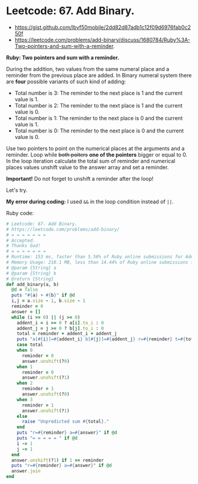 # Leetcode: 67. Add Binary.

- https://gist.github.com/lbvf50mobile/2dd82d87adb1c12f09d6976fab0c250f
- https://leetcode.com/problems/add-binary/discuss/1680784/Ruby%3A-Two-pointers-and-sum-with-a-reminder.
 
**Ruby: Two pointers and sum with a reminder.**

During the addition, two values from the same numeral place and a reminder from the previous place are added.
In Binary numeral system there are **four** possible variants of such kind of adding:
- Total number is 3:  The reminder to the next place is 1 and the current value is 1.
- Total number is 2:  The reminder to the next place is 1 and the current value is 0.
- Total number is 1:  The reminder to the next place is 0 and the current value is 1.
- Total number is 0:  The reminder to the next place is 0 and the current value is 0.

Use two pointers to point on the numerical places at the arguments and a reminder. Loop while ~~both poiters~~ **one of the pointers** bigger or equal to 0. In the loop iteration calculate the total sum of reminder and numerical places values unshift value to the answer array and set a reminder.

**Important!** Do not forget to unshift a reminder after the loop!

Let's try.


**My error during coding:** I used `&&` in the loop condition instead of `||`.

Ruby code:
```Ruby
# Leetcode: 67. Add Binary.
# https://leetcode.com/problems/add-binary/
# = = = = = = =
# Accepted.
# Thanks God!
# = = = = = = =
# Runtime: 153 ms, faster than 5.56% of Ruby online submissions for Add Binary.
# Memory Usage: 210.1 MB, less than 14.44% of Ruby online submissions for Add Binary.
# @param {String} a
# @param {String} b
# @return {String}
def add_binary(a, b)
  @d = false
  puts "#{a} + #{b}" if @d
  i,j = a.size - 1, b.size - 1
  reminder = 0
  answer = []
  while (i >= 0) || (j >= 0)
    addent_i = i >= 0 ? a[i].to_i : 0
    addent_j = j >= 0 ? b[j].to_i : 0
    total = reminder + addent_i + addent_j
    puts "a[#{i}]=#{addent_i} b[#{j}]=#{addent_j} r=#{reminder} t=#{total}" if @d
    case total
    when 0
      reminder = 0
      answer.unshift(?0)
    when 1
      reminder = 0
      answer.unshift(?1)
    when 2
      reminder = 1
      answer.unshift(?0)
    when 3
      reminder = 1
      answer.unshift(?1)
    else
      raise "Unpredicted sum #{total}."
    end
    puts "r=#{reminder} a=#{answer}" if @d
    puts "= = = = = " if @d
    i -= 1
    j -= 1
  end
  answer.unshift(?1) if 1 == reminder
  puts "r=#{reminder} a=#{answer}" if @d
  answer.join
end
```
